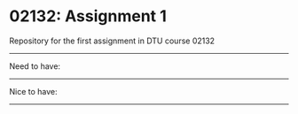 # 02132: Assignment 1

Repository for the first assignment in DTU course 02132

---

Need to have:

---

Nice to have:

---
